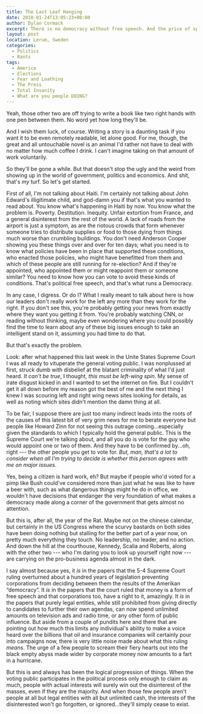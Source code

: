 ```yaml
---
title: The Last Leaf Hanging
date: 2010-01-24T13:05:23+00:00
author: Dylan Cormack
excerpt: There is no democracy without free speech. And the price of speech just went up. A lot.
layout: post
location: Lerum, Sweden
categories:
  - Politics
  - Rants
tags:
  - America
  - Elections
  - Fear and Loathing
  - The Press
  - Total Insanity
  - What are you people DOING?
---
```

Yeah, those other two are off trying to write a book like two right hands with one pen between them. No word yet how long they'll be.

And I wish them luck, of course. Writing a story is a daunting task if you want it to be even remotely readable, let alone good. For me, though, the great and all untouchable novel is an animal I'd rather not have to deal with no matter how much coffee I drink. I can't imagine taking on that amount of work voluntarily.

So they'll be gone a while. But that doesn't stop the ugly and the weird from showing up in the world of government, politics and economics. And shit, that's _my_ turf. So let's get started.

First of all, I'm not talking about Haiti. I'm certainly not talking about John Edward's illigitimate child, and god-damn you if that's what you wanted to read about. You know what's happening in Haiti by now. You know what the problem is. Poverty. Destitution. Inequity. Unfair extortion from France, and a general disinterest from the rest of the world. A lack of roads from the airport is just a symptom, as are the riotous crowds that form whenever someone tries to distribute supplies or food to those dying from things much worse than crumbling buildings. You don't need Anderson Cooper showing you these things over and over for ten days; what you need is to know what policies have been in place that supported these conditions, who enacted those policies, who might have benefitted from them and which of these people are still running for re-election? And if they're appointed, who appointed them or might reappoint them or someone similar? You need to know how you can vote to avoid these kinds of conditions. That's political free speech, and that's what runs a Democracy.

In any case, I digress. Or do I? What I really meant to talk about here is how our leaders don't really work for the left any more than they work for the right. If you don't see this, you're probably getting your news from exactly where they want you getting it from. You're probably watching CNN, or reading without thinking, maybe even wondering where you could possibly find the time to learn about any of these big issues enough to take an intelligent stand on it, assuming you had time to do that.

But that's exactly the problem.

Look: after what happened this last week in the Unite States Supreme Court I was all ready to vituperate the general voting public. I was nonplussed at first, struck dumb with disbelief at the blatant criminality of what I'd just heard. _It can't be true_, I thought, _this must be left-wing spin_. My sense of irate disgust kicked in and I wanted to set the internet on fire. But I couldn't get it all down before my reason got the best of me and the next thing I knew I was scouring left and right wing news sites looking for details, as well as noting which sites didn't mention the damn thing at all.

To be fair, I suppose there are just too many indirect leads into the roots of the causes of this latest bit of very grim news for me to berate everyone but people like Howard Zinn for not seeing this outrage coming...especially given the standards to which I typically hold the general public. This is the Supreme Court we're talking about, and all you do is vote for the guy who would appoint one or two of them. And they have to be confirmed by...oh, right --- the other people you get to vote for. _But, man, that's a lot to consider when all I'm trying to decide is whether this person agrees with me on major issues_.

Yes, being a citizen is hard work, eh? But maybe if people who'd voted for a pimp like Bush could've considered more than just what he was like to have a beer with, such as what dangerous things might he do in office, we wouldn't have decisions that endanger the very foundation of what makes a democracy made along a corner of the government that gets almost no attention.

But this is, after all, the year of the Rat. Maybe not on the chinese calendar, but certainly in the US Congress where the scurvy bastards on both sides have been doing nothing but stalling for the better part of a year now, on pretty much everything they touch. No leadership, no leader, and no action. And down the hill at the courthouse, Kennedy, Scalia and Roberts, along with the other two --- who I'm daring you to look up yourself right now --- are carrying on the pro-business agenda almost in the dark.

I say almost because yes, it _is_ in the papers that the 5-4 Supreme Court ruling overturned about a hundred years of legislation preventing corporations from deciding between them the results of the Amerikan “democracy”. It _is_ in the papers that the court ruled that money is a form of free speech and that corporations too, have a right to it, amazingly. It _is_ in the papers that purely legal entities, while still prohibited from giving directly to candidates to further their own agendas, can now spend unlimited amounts on television ads and radio time, or any other form of public influence. But aside from a couple of pundits here and there that are pointing out how much this limits any individual's ability to make a voice heard over the billions that oil and insurance companies will certainly pour into campaigns now, there is very little noise made about what this ruling _means_. The urge of a few people to scream their fiery hearts out into the black empty abyss made wider by corporate money now amounts to a fart in a hurricane.

But this is and always has been the logical progression of things. When the voting public participates in the political process only enough to claim as much, people with actual interests will surely win out the disinterest of the masses, even if they are the majority. And when those few people aren't people at all but legal entities with all but unlimited cash, the interests of the disinterested won't go forgotten, or ignored...they'll simply cease to exist.